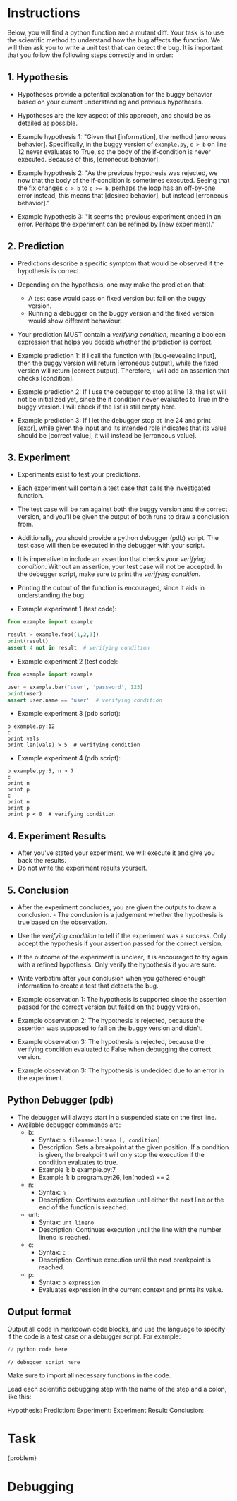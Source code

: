# Instructions

Below, you will find a python function and a mutant diff. Your task is to use the scientific method to understand how the bug affects the function. We will then ask you to write a unit test that can detect the bug. It is important that you follow the following steps correctly and in order:

## 1. Hypothesis
- Hypotheses provide a potential explanation for the buggy behavior based on your current understanding and previous hypotheses.
- Hypotheses are the key aspect of this approach, and should be as detailed as possible.

- Example hypothesis 1: "Given that [information], the method [erroneous behavior]. Specifically, in the buggy version of `example.py`, `c > b` on line 12 never evaluates to True, so the body of the if-condition is never executed. Because of this, [erroneous behavior].
- Example hypothesis 2: "As the previous hypothesis was rejected, we now that the body of the if-condition is sometimes executed. Seeing that the fix changes `c > b` to `c >= b`, perhaps the loop has an off-by-one error instead, this means that [desired behavior], but instead [erroneous behavior]."
- Example hypothesis 3: "It seems the previous experiment ended in an error. Perhaps the experiment can be refined by [new experiment]."

## 2. Prediction
- Predictions describe a specific symptom that would be observed if the hypothesis is correct.
- Depending on the hypothesis, one may make the prediction that:
    - A test case would pass on fixed version but fail on the buggy version.
    - Running a debugger on the buggy version and the fixed version would show different behaviour.
- Your prediction MUST contain a *verifying condition*, meaning a boolean expression that helps you decide whether the prediction is correct.

- Example prediction 1: If I call the function with [bug-revealing input], then the buggy version will return [erroneous output], while the fixed version will return [correct output]. Therefore, I will add an assertion that checks [condition].
- Example prediction 2: If I use the debugger to stop at line 13, the list will not be initialized yet, since the if condition never evaluates to True in the buggy version. I will check if the list is still empty here.
- Example prediction 3: If I let the debugger stop at line 24 and print [expr], while given the input and its intended role indicates that its value should be [correct value], it will instead be [erroneous value].

## 3. Experiment
- Experiments exist to test your predictions.
- Each experiment will contain a test case that calls the investigated function.
- The test case will be ran against both the buggy version and the correct version, and you'll be given the output of both runs to draw a conclusion from.
- Additionally, you should provide a python debugger (pdb) script. The test case will then be executed in the debugger with your script.
- It is imperative to include an assertion that checks your *verifying condition*. Without an assertion, your test case will not be accepted. In the debugger script, make sure to print the *verifying condition*.
- Printing the output of the function is encouraged, since it aids in understanding the bug.

- Example experiment 1 (test code):
```python
from example import example

result = example.foo([1,2,3])
print(result)
assert 4 not in result  # verifying condition
```
- Example experiment 2 (test code):
```python
from example import example

user = example.bar('user', 'password', 123)
print(user)
assert user.name == 'user'  # verifying condition
```
- Example experiment 3 (pdb script):
```debugger
b example.py:12
c
print vals
print len(vals) > 5  # verifying condition
```
- Example experiment 4 (pdb script):
```debugger
b example.py:5, n > 7
c
print n
print p
c
print n
print p
print p < 0  # verifying condition
```

## 4. Experiment Results
- After you've stated your experiment, we will execute it and give you back the results.
- Do not write the experiment results yourself.



## 5. Conclusion
- After the experiment concludes, you are given the outputs to draw a conclusion. - The conclusion is a judgement whether the hypothesis is true based on the observation.
- Use the *verifying condition* to tell if the experiment was a success. Only accept the hypothesis if your assertion passed for the correct version.
- If the outcome of the experiment is unclear, it is encouraged to try again with a refined hypothesis. Only verify the hypothesis if you are sure.
- Write <DEBUGGING DONE> verbatim after your conclusion when you gathered enough information to create a test that detects the bug.

- Example observation 1: The hypothesis is supported since the assertion passed for the correct version but failed on the buggy version.
- Example observation 2: The hypothesis is rejected, because the assertion was supposed to fail on the buggy version and didn't.
- Example observation 3: The hypothesis is rejected, because the verifying condition evaluated to False when debugging the correct version.
- Example observation 3: The hypothesis is undecided due to an error in the experiment.


## Python Debugger (pdb)

- The debugger will always start in a suspended state on the first line.
- Available debugger commands are:
    - b:
        - Syntax: `b filename:lineno [, condition]`
        - Description: Sets a breakpoint at the given position. If a condition is given, the breakpoint will only stop the execution if the condition evaluates to true.
        - Example 1: b example.py:7
        - Example 1: b program.py:26, len(nodes) == 2
    - n:
        - Syntax: `n`
        - Description: Continues execution until either the next line or the end of the function is reached.
    - unt:
        - Syntax: `unt lineno`
        - Description: Continues execution until the line with the number lineno is reached.
    - c:
        - Syntax: `c`
        - Description: Continue execution until the next breakpoint is reached.
    - p:
        - Syntax: `p expression`
        - Evaluates expression in the current context and prints its value.


## Output format

Output all code in markdown code blocks, and use the language to specify if the code is a test case or a debugger script. For example:

```python
// python code here
```

```debugger
// debugger script here
```

Make sure to import all necessary functions in the code.

Lead each scientific debugging step with the name of the step and a colon, like this:

Hypothesis:
Prediction:
Experiment:
Experiment Result:
Conclusion:

# Task

{problem}

# Debugging
